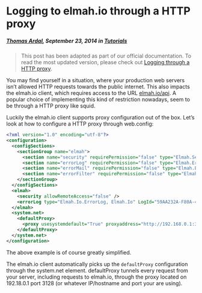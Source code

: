 # Logging to elmah.io through a HTTP proxy##### [Thomas Ardal](http://elmah.io/about/), September 23, 2014 in [Tutorials](/category/tutorials/)> This post has been adapted as part of our official documentation. To read the most updated version, please check out [Logging through a HTTP proxy](http://docs.elmah.io/logging-through-a-http-proxy/).You may find yourself in a situation, where your production web servers isn’t allowed HTTP requests towards the public internet. This also impacts the elmah.io client, which requires access to the URL [elmah.io/api](https://elmah.io/api). A popular choice of implementing this kind of restriction nowadays, seem to be through a HTTP proxy like squid.Luckily the elmah.io client supports proxy configuration out of the box. Let’s look at how to configure a HTTP proxy through web.config:```xml<?xml version="1.0" encoding="utf-8"?><configuration>  <configSections>    <sectionGroup name="elmah">      <section name="security" requirePermission="false" type="Elmah.SecuritySectionHandler, Elmah" />      <section name="errorLog" requirePermission="false" type="Elmah.ErrorLogSectionHandler, Elmah" />      <section name="errorMail" requirePermission="false" type="Elmah.ErrorMailSectionHandler, Elmah" />      <section name="errorFilter" requirePermission="false" type="Elmah.ErrorFilterSectionHandler, Elmah" />    </sectionGroup>  </configSections>  <elmah>    <security allowRemoteAccess="false" />    <errorLog type="Elmah.Io.ErrorLog, Elmah.Io" LogId="59AA232A-F80A-4414-801D-F305D8AE55D7" />  </elmah>  <system.net>    <defaultProxy>      <proxy usesystemdefault="True" proxyaddress="http://192.168.0.1:3128" bypassonlocal="False"/>    </defaultProxy>  </system.net></configuration>```The above example is of course greatly simplified.The elmah.io client automatically picks up the ```defaultProxy``` configuration through the system.net element. defaultProxy tunnels every request from your server, including requests to elmah.io, through the proxy located on 192.18.0.1 port 3128 (or whatever IP/hostname and port your are using).